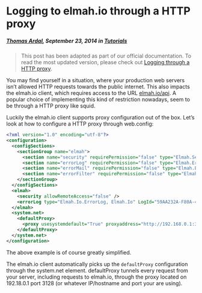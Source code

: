 # Logging to elmah.io through a HTTP proxy##### [Thomas Ardal](http://elmah.io/about/), September 23, 2014 in [Tutorials](/category/tutorials/)> This post has been adapted as part of our official documentation. To read the most updated version, please check out [Logging through a HTTP proxy](http://docs.elmah.io/logging-through-a-http-proxy/).You may find yourself in a situation, where your production web servers isn’t allowed HTTP requests towards the public internet. This also impacts the elmah.io client, which requires access to the URL [elmah.io/api](https://elmah.io/api). A popular choice of implementing this kind of restriction nowadays, seem to be through a HTTP proxy like squid.Luckily the elmah.io client supports proxy configuration out of the box. Let’s look at how to configure a HTTP proxy through web.config:```xml<?xml version="1.0" encoding="utf-8"?><configuration>  <configSections>    <sectionGroup name="elmah">      <section name="security" requirePermission="false" type="Elmah.SecuritySectionHandler, Elmah" />      <section name="errorLog" requirePermission="false" type="Elmah.ErrorLogSectionHandler, Elmah" />      <section name="errorMail" requirePermission="false" type="Elmah.ErrorMailSectionHandler, Elmah" />      <section name="errorFilter" requirePermission="false" type="Elmah.ErrorFilterSectionHandler, Elmah" />    </sectionGroup>  </configSections>  <elmah>    <security allowRemoteAccess="false" />    <errorLog type="Elmah.Io.ErrorLog, Elmah.Io" LogId="59AA232A-F80A-4414-801D-F305D8AE55D7" />  </elmah>  <system.net>    <defaultProxy>      <proxy usesystemdefault="True" proxyaddress="http://192.168.0.1:3128" bypassonlocal="False"/>    </defaultProxy>  </system.net></configuration>```The above example is of course greatly simplified.The elmah.io client automatically picks up the ```defaultProxy``` configuration through the system.net element. defaultProxy tunnels every request from your server, including requests to elmah.io, through the proxy located on 192.18.0.1 port 3128 (or whatever IP/hostname and port your are using).